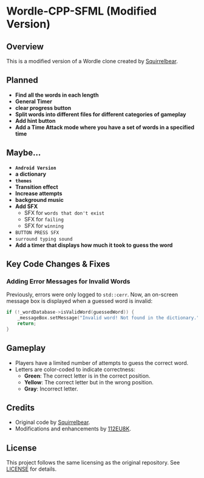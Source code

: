 # Wordle-CPP-SFML (Modified Version)

## Overview
This is a modified version of a Wordle clone created by [Squirrelbear](https://github.com/Squirrelbear/Wordle-CPP-SMFL).


## Planned
  - **Find all the words in each length**
  - **General Timer**
  - **clear progress button**
  - **Split words into different files for different categories of gameplay**
  - **Add hint button**
  - **Add a Time Attack mode where you have a set of words in a specified time**
   ## Maybe...
   - **`Android Version`**
   - **a dictionary**
   - **`themes`**
   - **Transition effect**
   - **Increase attempts**
   - **background music**
   - **Add SFX**
       - SFX for `words that don't exist`
       - SFX for `failing`
       - SFX for `winning`
   - `BUTTON PRESS SFX`
   - `surround typing sound`
  - **Add a timer that displays how much it took to guess the word**


## Key Code Changes & Fixes
### **Adding Error Messages for Invalid Words**
Previously, errors were only logged to `std::cerr`. Now, an on-screen message box is displayed when a guessed word is invalid:
```cpp
if (!_wordDatabase->isValidWord(guessedWord)) {
    _messageBox.setMessage("Invalid word! Not found in the dictionary.");
    return;
}
```

## Gameplay
- Players have a limited number of attempts to guess the correct word.
- Letters are color-coded to indicate correctness:
  - **Green**: The correct letter is in the correct position.
  - **Yellow**: The correct letter but in the wrong position.
  - **Gray**: Incorrect letter.

## Credits
- Original code by [Squirrelbear](https://github.com/Squirrelbear).
- Modifications and enhancements by [112EU8K](https://github.com/112EU8K).

## License
This project follows the same licensing as the original repository. See [LICENSE](https://github.com/112EU8K/Wordle/blob/main/LICENSE) for details.
